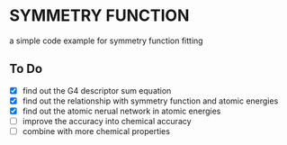 # SYMMETRY FUNCTION 
a simple code example for symmetry function fitting 
## To Do

+ [X] find out the G4 descriptor sum equation
+ [X] find out the relationship with symmetry function and atomic energies
+ [X] find out the atomic nerual network in atomic energies
+ [ ] improve the accuracy into chemical accuracy
+ [ ] combine with more chemical properties

